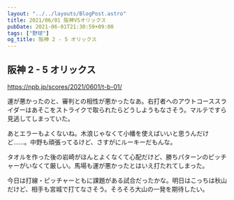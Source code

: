 ```yaml
---
layout: "../../layouts/BlogPost.astro"
title: 2021/06/01 阪神VSオリックス
pubDate: 2021-06-01T21:30:59+09:00
tags: ["野球"]
og_title: 阪神 2 - 5 オリックス
---
```


## 阪神 2 - 5 オリックス

https://npb.jp/scores/2021/0601/t-b-01/

運が悪かったのと、審判との相性が悪かったなあ。右打者へのアウトコーススライダーはあそこをストライクで取られたらどうしようもなさそう。マルテですら見逃してしまっていた。

あとエラーもよくないね。木浪じゃなくて小幡を使えばいいと思うんだけど……。中野も頑張ってるけど、さすがにルーキーだもんな。

タオルを作った後の岩崎がほんとよくなくて心配だけど、勝ちパターンのピッチャーがいなくて厳しい。馬場も運が悪かったとはいえ打たれてしまった。

今日は打線・ピッチャーともに課題がある試合だったかな。明日はこっちは秋山だけど、相手も宮城で打てなさそう。そろそろ大山の一発を期待したい。
